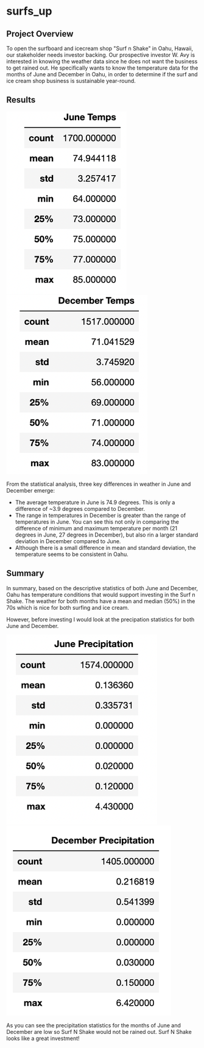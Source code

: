# surfs_up

## Project Overview

To open the surfboard and icecream shop "Surf n Shake" in Oahu, Hawaii, our stakeholder needs investor backing. Our prospective investor W. Avy is interested in knowing the weather data since he does not want the business to get rained out. He specifically wants to know the temperature data for the months of June and December in Oahu, in order to determine if the surf and ice cream shop business is sustainable year-round.

## Results 

![](Images/JuneTempStatistics.png) ![](Images/DecTempStatistics.png)

From the statistical analysis, three key differences in weather in June and December emerge:

- The average temperature in June is 74.9 degrees. This is only a difference of ~3.9 degrees compared to December. 
- The range in temperatures in December is greater than the range of temperatures in June. You can see this not only in comparing the difference of minimum and maximum temperature per month (21 degrees in June, 27 degrees in December), but also rin a larger standard deviation in December compared to June. 
- Although there is a small difference in mean and standard deviation, the temperature seems to be consistent in Oahu.



## Summary 

In summary, based on the descriptive statistics of both June and December, Oahu has temperature conditions that would support investing in the Surf n Shake. The weather for both months have a mean and median (50%) in the 70s which is nice for both surfing and ice cream.

However, before investing I would look at the precipation statistics for both June and December.

![](Images/JunePrcpStats.png) ![](Images/DecPrcpStats.png)


As you can see the precipitation statistics for the months of June and December are low so Surf N Shake would not be rained out. Surf N Shake looks like a great investment!


